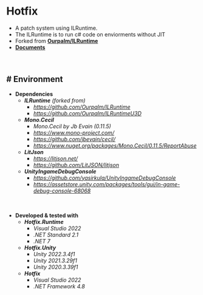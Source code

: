 # Hotfix

- A patch system using ILRuntime.
- The ILRuntime is to run c# code on enviorments without JIT
- Forked from [**Ourpalm/ILRuntime**](https://github.com/Ourpalm/ILRuntime)
- [**Documents**](https://www.notion.so/Hotfix-415dd73855054584845312a340a846cd)

　

## # Environment

- **Dependencies**
    - ***ILRuntime*** *(forked from)*
        - *https://github.com/Ourpalm/ILRuntime*
        - *https://github.com/Ourpalm/ILRuntimeU3D*
    - ***Mono.Cecil***
        - *Mono.Cecil by Jb Evain (0.11.5)*
        - *https://www.mono-project.com/*
        - *https://github.com/jbevain/cecil/*
        - *https://www.nuget.org/packages/Mono.Cecil/0.11.5/ReportAbuse*
    - ***LitJson***
        - *https://litjson.net/*
        - *https://github.com/LitJSON/litjson*
    - ***UnityIngameDebugConsole***
        - *https://github.com/yasirkula/UnityIngameDebugConsole*
        - *https://assetstore.unity.com/packages/tools/gui/in-game-debug-console-68068*

　

- **Developed & tested with**
    - ***Hotfix.Runtime***
        - *Visual Studio 2022*
        - *.NET Standard 2.1*
        - *.NET 7*
    - ***Hotfix.Unity***
        - *Unity 2022.3.4f1*
        - *Unity 2021.3.29f1*
        - *Unity 2020.3.39f1*
    - ***Hotfix***
        - *Visual Studio 2022*
        - *.NET Framework 4.8*